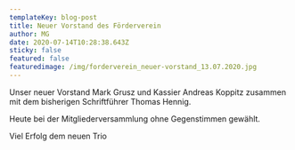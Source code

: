 ```yaml
---
templateKey: blog-post
title: Neuer Vorstand des Förderverein
author: MG
date: 2020-07-14T10:28:38.643Z
sticky: false
featured: false
featuredimage: /img/forderverein_neuer-vorstand_13.07.2020.jpg
---
```

Unser neuer Vorstand [](https://www.facebook.com/mark.grusz?__cft__[0]=AZU0z12B6WKwh-1phDr5Ni8bYDJKVwsVy5f4IYZf57j4m55cLDWqt6BZNjqxvnJfb695miQ7qnaSg2Yg1abzCeE9X-8ZvA7sseIXDFPKiu0ptJ4_qwUi6YpqdSIgk1_hTUohA5nvByxIwL7Yons5kvj0UuDvWK7fNI68-7xHF7HtFvgnyYirtpKFrmKcSSiqKxV5btC6CYA7pRBikmQwE5CeulzsUSsagghPGl_oS_mYRg&__tn__=-]K-R)Mark Grusz und Kassier Andreas Koppitz zusammen mit dem bisherigen Schriftführer Thomas Hennig.

Heute bei der Mitgliederversammlung ohne Gegenstimmen gewählt.

Viel Erfolg dem neuen Trio